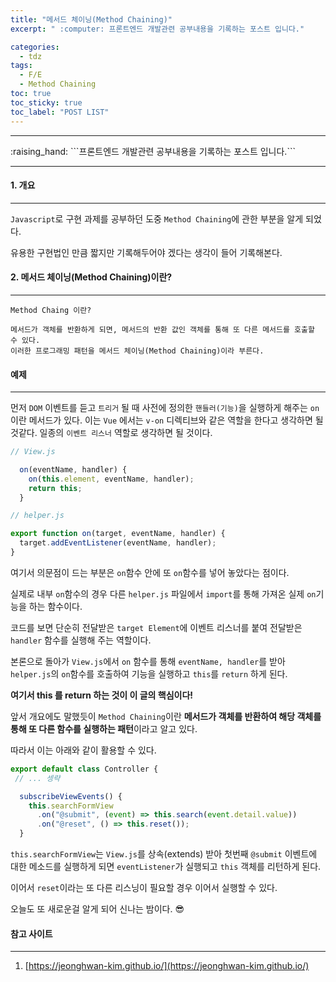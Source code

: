 ```yaml
---
title: "메서드 체이닝(Method Chaining)"
excerpt: " :computer: 프론트엔드 개발관련 공부내용을 기록하는 포스트 입니다."

categories:
  - tdz
tags:
  - F/E
  - Method Chaining
toc: true
toc_sticky: true
toc_label: "POST LIST"
---
```


<hr>
:raising_hand:  ```프론트엔드 개발관련 공부내용을 기록하는 포스트 입니다.```
<hr>

#### 1. 개요

---

`Javascript`로 구현 과제를 공부하던 도중 `Method Chaining`에 관한 부분을 알게 되었다.

유용한 구현법인 만큼 짧지만 기록해두어야 겠다는 생각이 들어 기록해본다.

#### 2. 메서드 체이닝(Method Chaining)이란?

---

```
Method Chaing 이란?

메서드가 객체를 반환하게 되면, 메서드의 반환 값인 객체를 통해 또 다른 메서드를 호출할 수 있다.
이러한 프로그래밍 패턴을 메서드 체이닝(Method Chaining)이라 부른다.
```

#### 예제

---

먼저 `DOM` 이벤트를 듣고 `트리거` 될 때 사전에 정의한 `핸들러(기능)`을 실행하게 해주는 `on`이란 메서드가 있다. 이는 `Vue` 에서는 `v-on` 디렉티브와 같은 역할을 한다고 생각하면 될 것같다. 일종의 `이벤트 리스너` 역할로 생각하면 될 것이다.

```js
// View.js

  on(eventName, handler) {
    on(this.element, eventName, handler);
    return this;
  }

// helper.js

export function on(target, eventName, handler) {
  target.addEventListener(eventName, handler);
}

```

여기서 의문점이 드는 부분은 `on`함수 안에 또 `on`함수를 넣어 놓았다는 점이다.

실제로 내부 `on`함수의 경우 다른 `helper.js` 파일에서 `import`를 통해 가져온 실제 `on`기능을 하는 함수이다.

코드를 보면 단순히 전달받은 `target Element`에 이벤트 리스너를 붙여 전달받은 `handler` 함수를 실행해 주는 역할이다.

본론으로 돌아가 `View.js`에서 `on` 함수를 통해 `eventName, handler`를 받아 `helper.js`의 `on`함수를 호출하여 기능을 실행하고 `this`를 `return` 하게 된다.

**여기서 this 를 return 하는 것이 이 글의 핵심이다!**

앞서 개요에도 말했듯이 `Method Chaining`이란 **메서드가 객체를 반환하여 해당 객체를 통해 또 다른 함수를 실행하는 패턴**이라고 알고 있다.

따라서 이는 아래와 같이 활용할 수 있다.

```js
export default class Controller {
 // ... 셍략

  subscribeViewEvents() {
    this.searchFormView
      .on("@submit", (event) => this.search(event.detail.value))
      .on("@reset", () => this.reset());
  }

```

`this.searchFormView`는 `View.js`를 상속(extends) 받아 첫번째 `@submit` 이벤트에 대한 메소드를 실행하게 되면 `eventListener`가 실행되고 `this` 객체를 리턴하게 된다.

이어서 `reset`이라는 또 다른 리스닝이 필요할 경우 이어서 실행할 수 있다.

오늘도 또 새로운걸 알게 되어 신나는 밤이다. :sunglasses:

#### 참고 사이트

---

1. [https://jeonghwan-kim.github.io/](https://jeonghwan-kim.github.io/)
